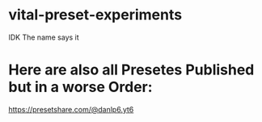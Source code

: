 # vital-preset-experiments
IDK The name says it

# Here are also all Presetes Published but in a worse Order:
https://presetshare.com/@danlp6.yt6
